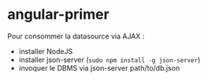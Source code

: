 # angular-primer

Pour consommer la datasource via AJAX :

- installer NodeJS
- installer json-server (```sudo npm install -g json-server```)
- invoquer le DBMS via json-server path/to/db.json